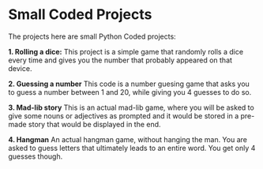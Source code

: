 # Small Coded Projects
The projects here are small Python Coded projects:

**1. Rolling a dice:**
This project is a simple game that randomly rolls a dice every time and gives you the number that probably appeared on that device. 

**2. Guessing a number** 
This code is a number guesing game that asks you to guess a number between 1 and 20, while giving you 4 guesses to do so. 

**3. Mad-lib story** 
This is an actual mad-lib game, where you will be asked to give some nouns or adjectives as prompted and it would be stored in a 
pre-made story that would be displayed in the end. 

**4. Hangman** 
An actual hangman game, without hanging the man. You are asked to guess letters that ultimately leads to an entire word. You get only 4 guesses though. 



